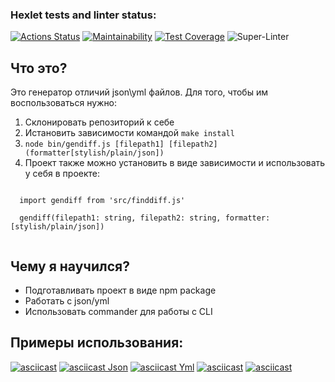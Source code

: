 ### Hexlet tests and linter status:
[![Actions Status](https://github.com/nofacez/frontend-project-lvl2/workflows/hexlet-check/badge.svg)](https://github.com/nofacez/frontend-project-lvl2/actions)
[![Maintainability](https://api.codeclimate.com/v1/badges/00420ad8aa4a76c099b7/maintainability)](https://codeclimate.com/github/nofacez/frontend-project-lvl2/maintainability)
[![Test Coverage](https://api.codeclimate.com/v1/badges/00420ad8aa4a76c099b7/test_coverage)](https://codeclimate.com/github/nofacez/frontend-project-lvl2/test_coverage)
![Super-Linter](https://github.com/nofacez/frontend-project-lvl1/workflows/lint/badge.svg)

## Что это? 
  Это генератор отличий json\yml файлов. Для того, чтобы им воспользоваться нужно:
  1) Склонировать репозиторий к себе
  2) Истановить зависимости командой ```make install```
  3) ```node bin/gendiff.js [filepath1] [filepath2] (formatter[stylish/plain/json])```
  4) Проект также можно установить в виде зависимости и использовать у себя в проекте:
  ``````
  
    import gendiff from 'src/finddiff.js'
    
    gendiff(filepath1: string, filepath2: string, formatter: [stylish/plain/json])
    
  ``````
## Чему я научился?
  * Подготавливать проект в виде npm package
  * Работать с json/yml
  * Использовать commander для работы с CLI

## Примеры использования:
[![asciicast](https://asciinema.org/a/G1N6G3nTF6XboMlNZ1uv7x2k9.svg)](https://asciinema.org/a/G1N6G3nTF6XboMlNZ1uv7x2k9)
[![asciicast Json](https://asciinema.org/a/Svt5QLRMlecQT0tGTZxSSKlWi.svg)](https://asciinema.org/a/Svt5QLRMlecQT0tGTZxSSKlWi)
[![asciicast Yml](https://asciinema.org/a/HtU4ny4BTxy1XjSNTcS4NfhiI.svg)](https://asciinema.org/a/HtU4ny4BTxy1XjSNTcS4NfhiI)
[![asciicast](https://asciinema.org/a/389398.svg)](https://asciinema.org/a/389398)
[![asciicast](https://asciinema.org/a/SrrdZD58CvVRC5iHPX5PAP0uD.svg)](https://asciinema.org/a/SrrdZD58CvVRC5iHPX5PAP0uD)
